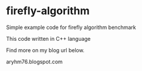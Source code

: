# firefly-algorithm

Simple example code for firefly algorithm benchmark

This code written in C++ language

Find more on my blog url below.

aryhm76.blogspot.com
